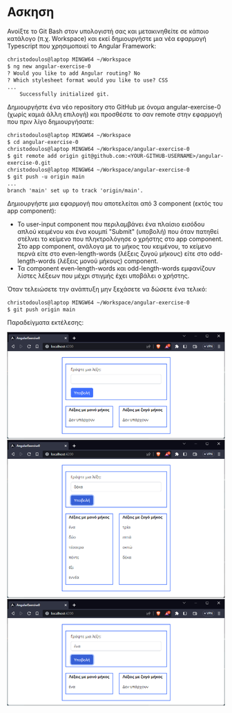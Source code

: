 # Ασκηση

Ανοίξτε το Git Bash στον υπολογιστή σας και μετακινηθείτε σε κάποιο κατάλογο (π.χ. Workspace) και εκεί δημιουργήστε μια νέα εφαρμογή Typescript που χρησιμοποιεί το Angular Framework:

```
christodoulos@laptop MINGW64 ~/Workspace
$ ng new angular-exercise-0
? Would you like to add Angular routing? No
? Which stylesheet format would you like to use? CSS
...
    Successfully initialized git.
```

Δημιουργήστε ένα νέο repository στο GitHub με όνομα angular-exercise-0 (χωρίς καμιά άλλη επιλογή) και προσθέστε το σαν remote στην εφαρμογή που πριν λίγο δημιουργήσατε:

```
christodoulos@laptop MINGW64 ~/Workspace
$ cd angular-exercise-0
christodoulos@laptop MINGW64 ~/Workspace/angular-exercise-0
$ git remote add origin git@github.com:<YOUR-GITHUB-USERNAME>/angular-exercise-0.git
christodoulos@laptop MINGW64 ~/Workspace/angular-exercise-0
$ git push -u origin main
...
branch 'main' set up to track 'origin/main'.
```

Δημιουργήστε μια εφαρμογή που αποτελείται από 3 component (εκτός του app component):

- To user-input component που περιλαμβάνει ένα πλαίσιο εισόδου απλού κειμένου και ένα κουμπί "Submit" (υποβολή) που όταν πατηθεί στέλνει το κείμενο που πληκτρολόγησε ο χρήστης στο app component. Στο app component, ανάλογα με το μήκος του κειμένου, το κείμενο περνά είτε στο even-length-words (λέξεις ζυγού μήκους) είτε στο odd-length-words (λέξεις μονού μήκους) component.
- Τα component even-length-words και odd-length-words εμφανίζουν λίστες λέξεων που μέχρι στιγμής έχει υποβάλει ο χρήστης.

Όταν τελειώσετε την ανάπτυξη μην ξεχάσετε να δώσετε ένα τελικό:

```
christodoulos@laptop MINGW64 ~/Workspace/angular-exercise-0
$ git push origin main
```

Παραδείγματα εκτέλεσης:

![](./Screenshot%202023-03-29%20125619.png)
![](./Screenshot%202023-03-29%20125517.png)
![](./Screenshot%202023-03-29%20125659.png)
